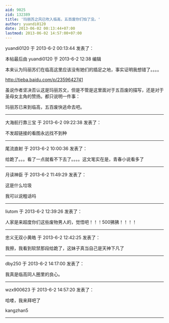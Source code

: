 ```yaml
---
aid: 9025
zid: 132389
title: '玛丽苏之风已吹入临高，五百废你们怕了没。'
author: yuandi0120
date: 2013-06-02 00:13:44+07:00
lastmod: 2013-06-02 14:57:00+07:00
---
```


yuandi0120 于 2013-6-2 00:13:44 发表了：

本帖最后由 yuandi0120 于 2013-6-2 12:38 编辑 

本来认为玛丽苏们在临高这里应该没有她们的插足之地，事实证明我想错了。。。。

http://tieba.baidu.com/p/2359642741

虽说作者坚决否认这是玛丽苏文，但是不管是这里面对于五百废的描写，还是对于圣母女主角的赞扬。都只说明一件事：

玛丽苏已来到临高，五百废快逃命去吧。

---------

大海航行靠三宝 于 2013-6-2 09:22:38 发表了：

不发超链接的看图永远找不到种

---------

尾流直射 于 2013-6-2 10:00:36 发表了：

给跪了。。。看了一点就看不下去了。。。。这文笔实在是，青春小说看多了

---------

月读神臣 于 2013-6-2 11:49:29 发表了：

这是什么垃圾

我可以说粗话吗

---------

liutom 于 2013-6-2 12:39:26 发表了：

人家是来超度你们这些废物男人的，觉悟吧！！！500狒狒！！！！

---------

忠义无双小黄皓 于 2013-6-2 12:42:25 发表了：

我擦，我看到软禁那段给跪了，这妹子真当自己是天神下凡了

---------

dby250 于 2013-6-2 14:17:00 发表了：

我真是临高同人圈里的良心。

---------

wzx900623 于 2013-6-2 14:57:20 发表了：

哈喽，我来拜吧了

kangzhan5

---------

